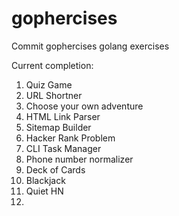 # gophercises
Commit gophercises golang exercises

Current completion:
1. Quiz Game
2. URL Shortner
3. Choose your own adventure
4. HTML Link Parser
5. Sitemap Builder
6. Hacker Rank Problem 
7. CLI Task Manager
8. Phone number normalizer
9. Deck of Cards
10. Blackjack
11. Quiet HN
12. 
